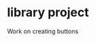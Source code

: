 # library project
<!-- Next: work on changing console.log to return for the prototype function that reports the book information -->
<!-- work on addBookToLibrary function -->
<!-- work on showLibrary() function, it works so far... -->
<!-- work on looping through array -->
Work on creating buttons
    <!-- Create 'add book button' with popup sumbit form https://www.javascripttutorial.net/javascript-dom/javascript-form/ -->
        <!-- Make it popup with CSS -->
        <!-- Add some form validation: ie empty fields -->
        <!-- link form to creating Book object -->
    <!-- Add a button on each book’s display to remove the book from the library. -->
        <!-- when book added to display, it creates a div with buttons for toggling each book’s display to change its read status -->
        <!-- , and another button for removing it from the display -->
        <!-- -work on indexing issue with myLibrary and the element object bookshelfnodelist -->
        <!-- Indexing issue partially solved. Now create new function to remove objects from myLibrary -->
<!-- Work on grid parameters -->
<!-- work on adding more books -->